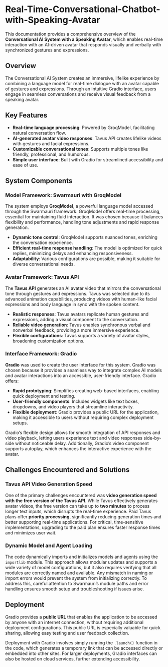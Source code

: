 # Real-Time-Conversational-Chatbot-with-Speaking-Avatar

This documentation provides a comprehensive overview of the **Conversational AI System with a Speaking Avatar**, which enables real-time interaction with an AI-driven avatar that responds visually and verbally with synchronized gestures and expressions.

## Overview

The Conversational AI System creates an immersive, lifelike experience by combining a language model for real-time dialogue with an avatar capable of gestures and expressions. Through an intuitive Gradio interface, users engage in seamless conversations and receive visual feedback from a speaking avatar.

## Key Features

- **Real-time language processing**: Powered by GroqModel, facilitating natural conversation flow.
- **AI-generated avatar video responses**: Tavus API creates lifelike videos with gestures and facial expressions.
- **Customizable conversational tones**: Supports multiple tones like friendly, professional, and humorous.
- **Simple user interface**: Built with Gradio for streamlined accessibility and ease of use.
  
## System Components

### Model Framework: Swarmauri with GroqModel

The system employs **GroqModel**, a powerful language model accessed through the Swarmauri framework. GroqModel offers real-time processing, essential for maintaining fluid interaction. It was chosen because it balances flexibility and performance, handling tone adjustments and rapid response generation.

- **Dynamic tone control**: GroqModel supports nuanced tones, enriching the conversation experience.
- **Efficient real-time response handling**: The model is optimized for quick replies, minimizing delays and enhancing responsiveness.
- **Adaptability**: Various configurations are possible, making it suitable for diverse conversational needs.

### Avatar Framework: Tavus API

The **Tavus API** generates an AI avatar video that mirrors the conversational tone through gestures and expressions. Tavus was selected due to its advanced animation capabilities, producing videos with human-like facial expressions and body language in sync with the spoken content. 

- **Realistic responses**: Tavus avatars replicate human gestures and expressions, adding a visual component to the conversation.
- **Reliable video generation**: Tavus enables synchronous verbal and nonverbal feedback, providing a more immersive experience.
- **Flexible configurations**: Tavus supports a variety of avatar styles, broadening customization options.

### Interface Framework: Gradio

**Gradio** was used to create the user interface for this system. Gradio was chosen because it provides a seamless way to integrate complex AI models and avatar interactions into an accessible, user-friendly interface. Gradio offers:

- **Rapid prototyping**: Simplifies creating web-based interfaces, enabling quick deployment and testing.
- **User-friendly components**: Includes widgets like text boxes, dropdowns, and video players that streamline interactivity.
- **Flexible deployment**: Gradio provides a public URL for the application, making it accessible to users without requiring complex deployment setups.

Gradio’s flexible design allows for smooth integration of API responses and video playback, letting users experience text and video responses side-by-side without noticeable delay. Additionally, Gradio’s video component supports autoplay, which enhances the interactive experience with the avatar.

## Challenges Encountered and Solutions

### Tavus API Video Generation Speed

One of the primary challenges encountered was **video generation speed with the free version of the Tavus API**. While Tavus effectively generates avatar videos, the free version can take up to **two minutes** to process longer text inputs, which disrupts the real-time experience. Paid Tavus plans offer **priority processing**, significantly reducing generation times and better supporting real-time applications. For critical, time-sensitive implementations, upgrading to the paid plan ensures faster response times and minimizes user wait.

### Dynamic Model and Agent Loading

The code dynamically imports and initializes models and agents using the `importlib` module. This approach allows modular updates and supports a wide variety of model configurations, but it also requires verifying that all modules are correctly named and available. Any mismatch in naming or import errors would prevent the system from initializing correctly. To address this, careful attention to Swarmauri’s module paths and error handling ensures smooth setup and troubleshooting if issues arise.

## Deployment

Gradio provides a **public URL** that enables the application to be accessed by anyone with an internet connection, without requiring additional deployment configurations. This public URL is especially valuable for quick sharing, allowing easy testing and user feedback collection.

Deployment with Gradio involves simply running the `.launch()` function in the code, which generates a temporary link that can be accessed directly or embedded into other sites. For larger deployments, Gradio interfaces can also be hosted on cloud services, further extending accessibility.
